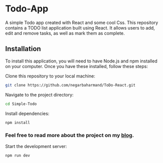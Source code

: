 # Todo-App

A simple Todo app created with React and some cool Css.
This repository contains a TODO list application built using React. It allows users to add, edit and remove tasks, as well as mark them as complete.

## Installation

To install this application, you will need to have Node.js and npm installed on your computer. Once you have these installed, follow these steps:

Clone this repository to your local machine:

```bash
git clone https://github.com/negarbaharmand/ToDo-React.git
```

Navigate to the project directory:

```bash
cd Simple-Todo
```

Install dependencies:

```bash
npm install

```

### Feel free to read more about the project on my [blog](https://negarbaharmand.com/posts/todo-react/).


Start the development server:

```bash
npm run dev
```
